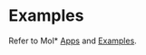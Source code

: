 # Examples

Refer to Mol* [Apps](https://github.com/molstar/molstar/tree/master/src/apps) and [Examples](https://github.com/molstar/molstar/tree/master/src/examples).
